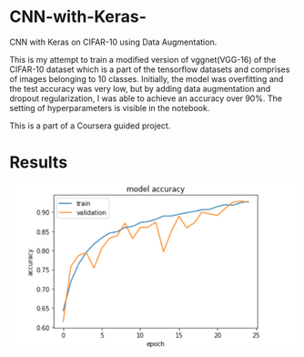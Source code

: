 # CNN-with-Keras-
CNN with Keras on CIFAR-10 using Data Augmentation.

This is my attempt to train a modified version of vggnet(VGG-16) of the CIFAR-10 dataset which is a part of the tensorflow datasets
and comprises of images belonging to 10 classes.
Initially, the model was overfitting and the test accuracy was very low, but by adding data augmentation and dropout regularization, 
I was able to achieve an accuracy over 90%. The setting of hyperparameters is visible in the notebook.

This is a part of a Coursera guided project.

# Results

![results.png](results.png)  
